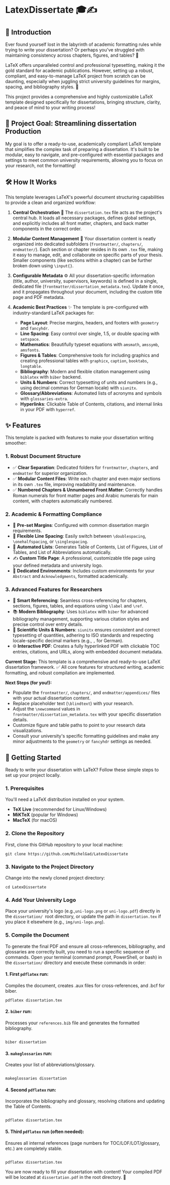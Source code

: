 # LatexDissertate 🎓✍️

## 🎯 Introduction

Ever found yourself lost in the labyrinth of academic formatting rules while trying to write your dissertation? Or perhaps you've struggled with maintaining consistency across chapters, figures, and tables? 🤔

LaTeX offers unparalleled control and professional typesetting, making it the gold standard for academic publications. However, setting up a robust, compliant, and easy-to-manage LaTeX project from scratch can be daunting, especially when juggling strict university guidelines for margins, spacing, and bibliography styles. 🤯

This project provides a comprehensive and highly customizable LaTeX template designed specifically for dissertations, bringing structure, clarity, and peace of mind to your writing process!

## 🚀 Project Goal: Streamlining dissertation Production

My goal is to offer a ready-to-use, academically compliant LaTeX template that simplifies the complex task of preparing a dissertation. It's built to be modular, easy to navigate, and pre-configured with essential packages and settings to meet common university requirements, allowing you to focus on your research, not the formatting!

## 🛠️ How It Works

This template leverages LaTeX's powerful document structuring capabilities to provide a clean and organized workflow:

1.  **Central Orchestration** 🧠
    The `dissertation.tex` file acts as the project's central hub. It loads all necessary packages, defines global settings, and explicitly includes all front matter, chapters, and back matter components in the correct order.

2.  **Modular Content Management** 📁
    Your dissertation content is neatly organized into dedicated subfolders (`frontmatter/`, `chapters/`, `endmatter/`). Each section or chapter resides in its own `.tex` file, making it easy to manage, edit, and collaborate on specific parts of your thesis. Smaller components (like sections within a chapter) can be further broken down using `\input{}`.

3.  **Configurable Metadata** ⚙️
    All your dissertation-specific information (title, author, university, supervisors, keywords) is defined in a single, dedicated file (`frontmatter/dissertation_metadata.tex`). Update it once, and it propagates throughout your document, including the custom title page and PDF metadata.

4.  **Academic Best Practices** ✨
    The template is pre-configured with industry-standard LaTeX packages for:
    *   **Page Layout**: Precise margins, headers, and footers with `geometry` and `fancyhdr`.
    *   **Line Spacing**: Easy control over single, 1.5, or double spacing with `setspace`.
    *   **Mathematics**: Beautifully typeset equations with `amsmath`, `amssymb`, `amsfonts`.
    *   **Figures & Tables**: Comprehensive tools for including graphics and creating professional tables with `graphicx`, `caption`, `booktabs`, `longtable`.
    *   **Bibliography**: Modern and flexible citation management using `biblatex` with `biber` backend.
    *   **Units & Numbers**: Correct typesetting of units and numbers (e.g., using decimal commas for German locale) with `siunitx`.
    *   **Glossary/Abbreviations**: Automated lists of acronyms and symbols with `glossaries-extra`.
    *   **Hyperlinks**: Clickable Table of Contents, citations, and internal links in your PDF with `hyperref`.

## ✨ Features

This template is packed with features to make your dissertation writing smoother:

### 1. Robust Document Structure
*   ✅ **Clear Separation**: Dedicated folders for `frontmatter`, `chapters`, and `endmatter` for superior organization.
*   ✅ **Modular Content Files**: Write each chapter and even major sections in its own `.tex` file, improving readability and maintenance.
*   ✅ **Numbered Chapters & Unnumbered Front Matter**: Correctly handles Roman numerals for front matter pages and Arabic numerals for main content, with chapters automatically numbered.

### 2. Academic & Formatting Compliance
*   📐 **Pre-set Margins**: Configured with common dissertation margin requirements.
*   📏 **Flexible Line Spacing**: Easily switch between `\doublespacing`, `\onehalfspacing`, or `\singlespacing`.
*   📜 **Automated Lists**: Generates Table of Contents, List of Figures, List of Tables, and List of Abbreviations automatically.
*   ✍️ **Custom Title Page**: A professional, customizable title page using your defined metadata and university logo.
*   📝 **Dedicated Environments**: Includes custom environments for your `Abstract` and `Acknowledgments`, formatted academically.

### 3. Advanced Features for Researchers
*   🔗 **Smart Referencing**: Seamless cross-referencing for chapters, sections, figures, tables, and equations using `\label` and `\ref`.
*   📚 **Modern Bibliography**: Uses `biblatex` with `biber` for advanced bibliography management, supporting various citation styles and precise control over entry details.
*   🔢 **Scientific Units & Numbers**: `siunitx` ensures consistent and correct typesetting of quantities, adhering to ISO standards and respecting locale-specific decimal markers (e.g., `,` for German).
*   🌐 **Interactive PDF**: Creates a fully hyperlinked PDF with clickable TOC entries, citations, and URLs, along with embedded document metadata.

**Current Stage:** This template is a comprehensive and ready-to-use LaTeX dissertation framework. ✅ All core features for structured writing, academic formatting, and robust compilation are implemented.

**Next Steps (for you!):**
*   Populate the `frontmatter/`, `chapters/`, and `endmatter/appendices/` files with your actual dissertation content.
*   Replace placeholder text (`\blindtext`) with your research.
*   Adjust the `\newcommand` values in `frontmatter/dissertation_metadata.tex` with your specific dissertation details.
*   Customize figure and table paths to point to your research data visualizations.
*   Consult your university's specific formatting guidelines and make any minor adjustments to the `geometry` or `fancyhdr` settings as needed.

## 🚀 Getting Started

Ready to write your dissertation with LaTeX? Follow these simple steps to set up your project locally.

### 1. Prerequisites

You'll need a LaTeX distribution installed on your system.
*   **TeX Live** (recommended for Linux/Windows)
*   **MiKTeX** (popular for Windows)
*   **MacTeX** (for macOS)

### 2. Clone the Repository

First, clone this GitHub repository to your local machine:

```
git clone https://github.com/MichelGad/LatexDissertate
```

### 3. Navigate to the Project Directory

Change into the newly cloned project directory:

```
cd LatexDissertate
```

### 4. Add Your University Logo

Place your university's logo (e.g.,`uni-logo.png` or `uni-logo.pdf`) directly in the ⁠`dissertation/ `root directory, or update the path in `⁠dissertation.tex` if you place it elsewhere (e.g., `⁠img/uni-logo.png`).

### 5. Compile the Document

To generate the final PDF and ensure all cross-references, bibliography, and glossaries are correctly built, you need to run a specific sequence of commands. Open your terminal (command prompt, PowerShell, or bash) in the ⁠`dissertation/` directory and execute these commands in order:

####	1.	First ⁠`pdflatex` run: 
Compiles the document, creates ⁠.aux files for cross-references, and ⁠.bcf for ⁠biber.
```
pdflatex dissertation.tex

```

####	2.	⁠`biber` run: 
Processes your ⁠`references.bib` file and generates the formatted bibliography.
```

biber dissertation

```

####	3.	⁠`makeglossaries` run: 
Creates your list of abbreviations/glossary.
```

makeglossaries dissertation
```


####	4.	Second `⁠pdflatex` run: 
Incorporates the bibliography and glossary, resolving citations and updating the Table of Contents.
```

pdflatex dissertation.tex
```


####	5.	Third ⁠`pdflatex` run (often needed): 

Ensures all internal references (page numbers for TOC/LOF/LOT/glossary, etc.) are completely stable.
```

pdflatex dissertation.tex
```


You are now ready to fill your dissertation with content! Your compiled PDF will be located at ⁠`dissertation.pdf` in the root directory. 🎉
